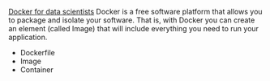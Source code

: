 [Docker for data scientists](https://anderfernandez.com/en/blog/docker-tutorial-for-data-science/#:~:text=Docker%20for%20Data%20Science%20As%20a%20data%20scientist%2C,help%20you%20putting%20code%20and%20applications%20into%20production.)
Docker is a free software platform that allows you to package and isolate your software. That is, with Docker you can create an element (called Image) that will include everything you need to run your application.
- Dockerfile
- Image
- Container